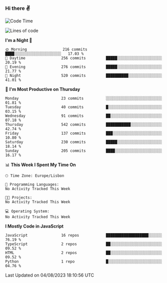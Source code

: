 ### Hi there :v:

<!--
**eusebioaddsilva/eusebioaddsilva** is a ✨ _special_ ✨ repository because its `README.md` (this file) appears on your GitHub profile.

<!--START_SECTION:waka-->
![Code Time](http://img.shields.io/badge/Code%20Time-49%20hrs%2022%20mins-blue)

![Lines of code](https://img.shields.io/badge/From%20Hello%20World%20I%27ve%20Written-3.3%20million%20lines%20of%20code-blue)

**I'm a Night 🦉** 

```text
🌞 Morning                216 commits         ████░░░░░░░░░░░░░░░░░░░░░   17.03 % 
🌆 Daytime                256 commits         █████░░░░░░░░░░░░░░░░░░░░   20.19 % 
🌃 Evening                276 commits         █████░░░░░░░░░░░░░░░░░░░░   21.77 % 
🌙 Night                  520 commits         ██████████░░░░░░░░░░░░░░░   41.01 % 
```
📅 **I'm Most Productive on Thursday** 

```text
Monday                   23 commits          ░░░░░░░░░░░░░░░░░░░░░░░░░   01.81 % 
Tuesday                  40 commits          █░░░░░░░░░░░░░░░░░░░░░░░░   03.15 % 
Wednesday                91 commits          ██░░░░░░░░░░░░░░░░░░░░░░░   07.18 % 
Thursday                 542 commits         ███████████░░░░░░░░░░░░░░   42.74 % 
Friday                   137 commits         ███░░░░░░░░░░░░░░░░░░░░░░   10.80 % 
Saturday                 230 commits         █████░░░░░░░░░░░░░░░░░░░░   18.14 % 
Sunday                   205 commits         ████░░░░░░░░░░░░░░░░░░░░░   16.17 % 
```


📊 **This Week I Spent My Time On** 

```text
🕑︎ Time Zone: Europe/Lisbon

💬 Programming Languages: 
No Activity Tracked This Week

🐱‍💻 Projects: 
No Activity Tracked This Week

💻 Operating System: 
No Activity Tracked This Week
```

**I Mostly Code in JavaScript** 

```text
JavaScript               16 repos            ███████████████████░░░░░░   76.19 % 
TypeScript               2 repos             ██░░░░░░░░░░░░░░░░░░░░░░░   09.52 % 
HTML                     2 repos             ██░░░░░░░░░░░░░░░░░░░░░░░   09.52 % 
Python                   1 repo              █░░░░░░░░░░░░░░░░░░░░░░░░   04.76 % 
```




 Last Updated on 04/08/2023 18:10:56 UTC
<!--END_SECTION:waka-->
